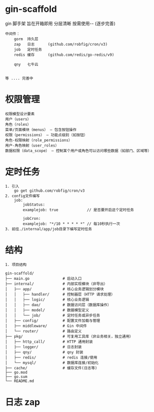 # gin-scaffold
gin 脚手架 旨在开箱即用 分层清晰 按需使用-- (逐步完善)
    
    中间件：
        gorm  持久层
        zap   日志      (github.com/robfig/cron/v3)
        job   定时任务
        redis 缓存      (github.com/redis/go-redis/v9)

        qny   七牛云
        

    等 .... 完善中

# 权限管理

    权限模型设计要素
    用户（users）
    角色（roles）
    菜单/页面模块（menus） — 包含按钮操作
    权限（permissions） — 功能点级别（如按钮）
    角色-权限映射（role_permissions）
    用户-角色映射（user_roles）
    数据权限（data_scope） — 控制某个用户或角色可以访问哪些数据（如部门、区域等）

# 定时任务
    1. 引入
        go get github.com/robfig/cron/v3
    2. config文件编写
        job:
            jobStatus:
            examplejob: true             // 是否要开启这个定时任务
            
            jobCron:
            examplejob: "*/10 * * * * *" // 每10秒执行一次
    3. 前往./internal/app/job目录下编写定时任务
        

# 结构
    1. 项目结构

```
gin-scaffold/
├── main.go               # 启动入口
├── internal/             # 内部实现模块（非导出）
│   ├── app/              # 核心业务逻辑划分模块
│   │   ├── handler/      # 控制器层（HTTP 请求处理）
│   │   ├── logic/        # 核心业务逻辑
│   │   ├── dao/          # 数据访问层（数据库操作）
│   │   ├── model/        # 数据模型定义
│   │   └── job/          # 定时任务或异步任务
│   ├── config/           # 配置文件加载与管理
│   ├── middleware/       # Gin 中间件
│   └── router/           # 路由定义
├── pkg/                  # 可复用工具库（非业务相关，独立通用）
│   ├── http_call/        # HTTP 通用封装
│   ├── logger/           # 日志封装
│   ├── qny/              # qny 封装
│   ├── redis/            # redis 连接/使用
│   └── mysql/            # 数据库连接/初始化
├── cache/                # 缓存文件(日志等)
├── go.mod
├── go.sum
└── README.md
```

# 日志 zap
    